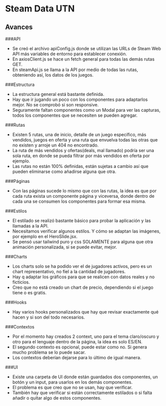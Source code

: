 # Steam Data UTN

## Avances

###API
- Se creó el archivo apiConfig.js donde se utilizan las URLs de Steam Web API más variables de entorno para establecer conexión.
- En axiosClient.js se hace un fetch general para todas las demás rutas GET.
- En steamApi.js se llama a la API por medio de todas las rutas, obteniendo así, los datos de los juegos.

###Estructura
- La estructura general está bastante definida.
- Hay que ir jugando un poco con los componentes para adaptarlos mejor. No se comprobó si son responsive.
- Seguramente faltan componentes como un Modal para ver las capturas, todos los componentes que se necesiten se pueden agregar.

###Rutas
- Existen 5 rutas, una de inicio, detalle de un juego específico, más vendidos, juegos en oferta y una ruta que envuelva todas las otras que no existen y arroje un 404 no encontrado.
- La ruta de más vendidos y ofertas(deals, mal llamado) podría ser una sola ruta, en donde se pueda filtrar por más vendidos en oferta por ejemplo.
- Las rutas no están 100% definidas, están sujetas a cambio así que pueden eliminarse como añadirse alguna que otra.

###Páginas
- Con las páginas sucede lo mismo que con las rutas, la idea es que por cada ruta exista un componente página y viceversa, donde dentro de cada una se consumen los componentes para formar esa misma.

###Estilos
- El estilado se realizó bastante básico para probar la aplicación y las llamadas a la API.
- Necesitamos verificar algunos estilos. Y cómo se adaptan las imágenes, por ejemplo en el HeroSlide.jsx.
- Se pensó usar tailwind puro y css SOLAMENTE para alguna que otra animación personalizada, si se puede evitar, mejor.

###Charts
- Los charts solo se ha podido ver el de jugadores activos, pero es un chart representativo, no fiel a la cantidad de jugadores.
- Hay q adaptar los gráficos para que se realicen con datos reales y no ficticios.
- Creo que no está creado un chart de precio, dependiendo si el juego tiene o es gratis.

###Hooks
- Hay varios hooks personalizados que hay que revisar exactamente qué hacen y si son del todo necesarios.

###Contextos
- Por el momento hay creados 2 context, uno para el tema claro/oscuro y otro para el lenguaje dentro de la página, la idea es solo ES/EN.
- El segundo contexto es opcional, puede estar como no. Si genera mucho problema se lo puede sacar.
- Los contextos deberían dejarse para lo último de igual manera.

###UI
- Existe una carpeta de UI donde están guardados dos componentes, un botón y un input, para usarlos en los demás componentes.
- El problema es que creo que no se usan, hay que verificar.
- También hay que verificar si están correctamente estilados o si falta añadir o quitar algo de estos componentes.
